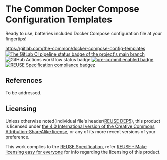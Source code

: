 # The Common Docker Compose Configuration Templates

Ready to use, batteries included Docker Compose configuration file at your fingertips!

<https://gitlab.com/the-common/docker-compose-config-templates>  
[![The GitLab CI pipeline status badge of the project's `main` branch](https://gitlab.com/the-common/docker-compose-config-templates/badges/main/pipeline.svg?ignore_skipped=true "Click here to check out the comprehensive status of the GitLab CI pipelines")](https://gitlab.com/the-common/docker-compose-config-templates/-/pipelines) ![GitHub Actions workflow status badge](https://github.com/the-common/docker-compose-config-templates/actions/workflows/check-potential-problems.yml/badge.svg "GitHub Actions workflow status") [![pre-commit enabled badge](https://img.shields.io/badge/pre--commit-enabled-brightgreen?logo=pre-commit&logoColor=white "This project uses pre-commit to check potential problems")](https://pre-commit.com/) [![REUSE Specification compliance badgez](https://api.reuse.software/badge/github.com/the-common/docker-compose-config-templates "This project complies to the REUSE specification to decrease software licensing costs")](https://api.reuse.software/info/github.com/the-common/docker-compose-config-templates)

## References

To be addressed.

## Licensing

Unless otherwise noted(individual file's header/[REUSE DEP5](.reuse/dep5)), this product is licensed under [the 4.0 International version of the Creative Commons Attribution-ShareAlike license](https://creativecommons.org/licenses/by-sa/4.0/), or any of its more recent versions of your preference.

This work complies to the [REUSE Specification](https://reuse.software/spec/), refer [REUSE - Make licensing easy for everyone](https://reuse.software/) for info regarding the licensing of this product.
